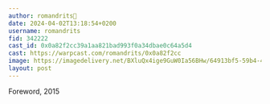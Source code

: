 ```yaml
---
author: romandrits🎩
date: 2024-04-02T13:18:54+0200
username: romandrits
fid: 342222
cast_id: 0x0a82f2cc39a1aa821bad993f0a34dbae0c64a5d4
cast: https://warpcast.com/romandrits/0x0a82f2cc
image: https://imagedelivery.net/BXluQx4ige9GuW0Ia56BHw/64913bf5-59b4-418d-4c90-a779abf10100/original
layout: post
---
```

Foreword, 2015  

<img src='https://imagedelivery.net/BXluQx4ige9GuW0Ia56BHw/64913bf5-59b4-418d-4c90-a779abf10100/original' alt='' referrerpolicy='no-referrer'/>